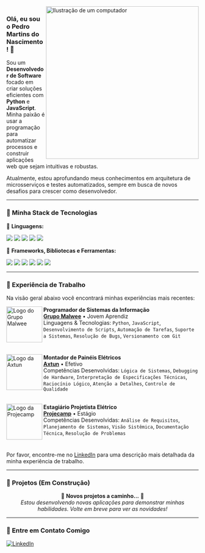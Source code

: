 <!-- Início do README -->

<img src="https://raw.githubusercontent.com/MicaelliMedeiros/micaellimedeiros/master/image/computer-illustration.png" alt="Ilustração de um computador" min-width="400px" max-width="400px" width="400px" align="right">

<p align="left"> 
  <h3>Olá, eu sou o Pedro Martins do Nascimento! 👋</h3>
  <p>
    Sou um <strong>Desenvolvedor de Software</strong> focado em criar soluções eficientes com <strong>Python</strong> e <strong>JavaScript</strong>. Minha paixão é usar a programação para automatizar processos e construir aplicações web que sejam intuitivas e robustas.
  </p>
  <p>
    Atualmente, estou aprofundando meus conhecimentos em arquitetura de microsserviços e testes automatizados, sempre em busca de novos desafios para crescer como desenvolvedor.
  </p>
</p>

---

### 🚀 Minha Stack de Tecnologias

<p align="left">
  🦄 <strong>Linguagens:</strong>
</p>
<p align="left">
  <a href="https://www.python.org" target="_blank"><img src="https://img.shields.io/badge/Python-3776AB?style=for-the-badge&logo=python&logoColor=white"></a>
  <a href="https://developer.mozilla.org/en-US/docs/Web/JavaScript" target="_blank"><img src="https://img.shields.io/badge/JavaScript-F7DF1E?style=for-the-badge&logo=javascript&logoColor=black"></a>
  <a href="https://www.typescriptlang.org/" target="_blank"><img src="https://img.shields.io/badge/TypeScript-007ACC?style=for-the-badge&logo=typescript&logoColor=white"></a>
  <a href="https://www.w3.org/TR/html5/" target="_blank"><img src="https://img.shields.io/badge/HTML5-E34F26?style=for-the-badge&logo=html5&logoColor=white"></a>
  <a href="https://www.w3.org/TR/CSS/" target="_blank"><img src="https://img.shields.io/badge/CSS3-1572B6?style=for-the-badge&logo=css3&logoColor=white"></a>
</p>

<p align="left">
  💼 <strong>Frameworks, Bibliotecas e Ferramentas:</strong>
</p>
<p align="left">
  <a href="https://reactjs.org/" target="_blank"><img src="https://img.shields.io/badge/React-20232A?style=for-the-badge&logo=react&logoColor=61DAFB"></a>
  <a href="https://nodejs.org/en/" target="_blank"><img src="https://img.shields.io/badge/Node.js-339933?style=for-the-badge&logo=nodedotjs&logoColor=white"></a>
  <a href="https://flask.palletsprojects.com/" target="_blank"><img src="https://img.shields.io/badge/Flask-000000?style=for-the-badge&logo=flask&logoColor=white"></a>
  <a href="https://www.postgresql.org" target="_blank"><img src="https://img.shields.io/badge/PostgreSQL-316192?style=for-the-badge&logo=postgresql&logoColor=white"></a>
  <a href="https://www.docker.com/" target="_blank"><img src="https://img.shields.io/badge/Docker-2496ED?style=for-the-badge&logo=docker&logoColor=white"></a>
  <a href="https://git-scm.com/" target="_blank"><img src="https://img.shields.io/badge/Git-E34F26?style=for-the-badge&logo=git&logoColor=white"></a>
</p>

---

### 💼 Experiência de Trabalho

Na visão geral abaixo você encontrará minhas experiências mais recentes:

<a href="https://www.grupomalwee.com.br/" target="_blank"><img align="left" height="94px" width="94px" alt="Logo do Grupo Malwee" src="https://encrypted-tbn0.gstatic.com/images?q=tbn:ANd9GcSe51WIcWu8VEGs5j_ckHOMvRIYZ0cyPRk9sg&s"></a>

**Programador de Sistemas da Informação** \
[**Grupo Malwee**](https://www.grupomalwee.com.br/) • Jovem Aprendiz \
Linguagens & Tecnologias: `Python`, `JavaScript`, `Desenvolvimento de Scripts`, `Automação de Tarefas`, `Suporte a Sistemas`, `Resolução de Bugs`, `Versionamento com Git`
<br clear="both"/>
<br/>

<a href="https://axtun.com/" target="_blank"><img align="left" height="94px" width="94px" alt="Logo da Axtun" src="https://media.licdn.com/dms/image/v2/C4E0BAQEuxNnswIqI7A/company-logo_200_200/company-logo_200_200/0/1630570234911?e=2147483647&v=beta&t=7KYd11ZPgnP3GgvMJWUYfe1_i1fj-dsQ3w8QEqgqH_s"/></a>

**Montador de Painéis Elétricos** \
[**Axtun**](https://axtun.com/) • Efetivo \
Competências Desenvolvidas: `Lógica de Sistemas`, `Debugging de Hardware`, `Interpretação de Especificações Técnicas`, `Raciocínio Lógico`, `Atenção a Detalhes`, `Controle de Qualidade`
<br clear="both"/>
<br/>

<a href="https://www.projecamp.com.br/" target="_blank"><img align="left" height="94px" width="94px" alt="Logo da Projecamp" src="https://media.licdn.com/dms/image/v2/C560BAQEG5Gx_0dI6Dg/company-logo_200_200/company-logo_200_200/0/1631335337722?e=1762387200&v=beta&t=327hwDzO1adtN1JfkUVNLlAtPffu9hc-Qk_PvtD0GCg"/></a>

**Estagiário Projetista Elétrico** \
[**Projecamp**](https://www.projecamp.com.br/) • Estágio \
Competências Desenvolvidas: `Análise de Requisitos`, `Planejamento de Sistemas`, `Visão Sistêmica`, `Documentação Técnica`, `Resolução de Problemas`
<br clear="both"/>
<br/>

Por favor, encontre-me no [LinkedIn](https://www.linkedin.com/in/pedro-martins-do-nascimento-a8f3fRY680226/) para uma descrição mais detalhada da minha experiência de trabalho.

---

### 🌱 Projetos (Em Construção)

<p align="center">
  🚧 <strong>Novos projetos a caminho...</strong> 🚧
  <br>
  <em>Estou desenvolvendo novas aplicações para demonstrar minhas habilidades. Volte em breve para ver as novidades!</em>
</p>

---

### 💌 Entre em Contato Comigo

<p align="left">
  <a href="https://www.linkedin.com/in/pedro-martins-do-nascimento-a83680226/" title="LinkedIn">
  <img src="https://img.shields.io/badge/-Linkedin-0e76a8?style=flat-square&logo=Linkedin&logoColor=white" alt="LinkedIn"/></a>
</p>

<!-- Fim do README -->

